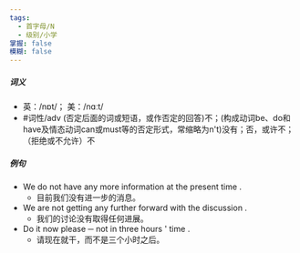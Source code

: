 ```yaml
---
tags:
  - 首字母/N
  - 级别/小学
掌握: false
模糊: false
---
```

##### 词义
- 英：/nɒt/； 美：/nɑːt/
- #词性/adv  (否定后面的词或短语，或作否定的回答)不；(构成动词be、do和have及情态动词can或must等的否定形式，常缩略为n't)没有；否，或许不；（拒绝或不允许）不
##### 例句
- We do not have any more information at the present time .
	- 目前我们没有进一步的消息。
- We are not getting any further forward with the discussion .
	- 我们的讨论没有取得任何进展。
- Do it now please ─ not in three hours ' time .
	- 请现在就干，而不是三个小时之后。
